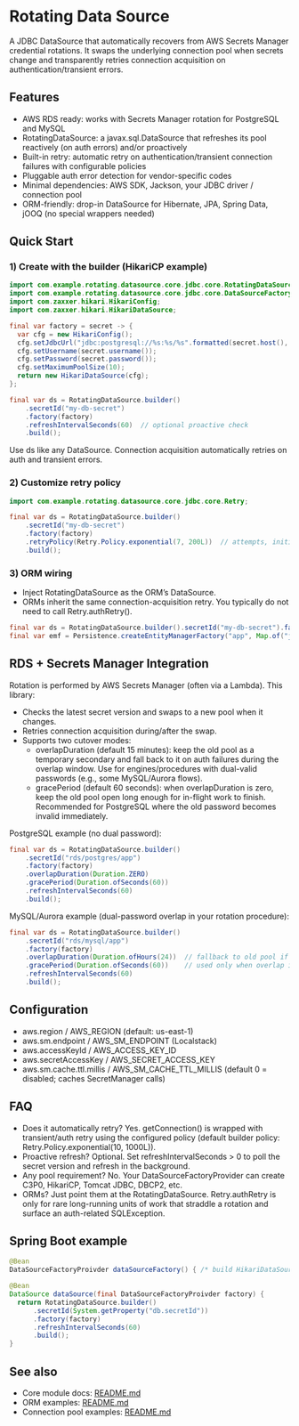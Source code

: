 # Rotating Data Source

A JDBC DataSource that automatically recovers from AWS Secrets Manager credential rotations. It swaps the underlying
connection pool when secrets change and transparently retries connection acquisition on authentication/transient errors.

## Features

- AWS RDS ready: works with Secrets Manager rotation for PostgreSQL and MySQL
- RotatingDataSource: a javax.sql.DataSource that refreshes its pool reactively (on auth errors) and/or proactively
- Built-in retry: automatic retry on authentication/transient connection failures with configurable policies
- Pluggable auth error detection for vendor-specific codes
- Minimal dependencies: AWS SDK, Jackson, your JDBC driver / connection pool
- ORM-friendly: drop-in DataSource for Hibernate, JPA, Spring Data, jOOQ (no special wrappers needed)

## Quick Start

### 1) Create with the builder (HikariCP example)

```java
import com.example.rotating.datasource.core.jdbc.core.RotatingDataSource;
import com.example.rotating.datasource.core.jdbc.core.DataSourceFactoryProvider;
import com.zaxxer.hikari.HikariConfig;
import com.zaxxer.hikari.HikariDataSource;

final var factory = secret -> {
  var cfg = new HikariConfig();
  cfg.setJdbcUrl("jdbc:postgresql://%s:%s/%s".formatted(secret.host(), secret.port(), secret.dbname()));
  cfg.setUsername(secret.username());
  cfg.setPassword(secret.password());
  cfg.setMaximumPoolSize(10);
  return new HikariDataSource(cfg);
};

final var ds = RotatingDataSource.builder()
    .secretId("my-db-secret")
    .factory(factory)
    .refreshIntervalSeconds(60)  // optional proactive check
    .build();
```

Use ds like any DataSource. Connection acquisition automatically retries on auth and transient errors.

### 2) Customize retry policy

```java
import com.example.rotating.datasource.core.jdbc.core.Retry;

final var ds = RotatingDataSource.builder()
    .secretId("my-db-secret")
    .factory(factory)
    .retryPolicy(Retry.Policy.exponential(7, 200L))  // attempts, initial delay (ms)
    .build();
```

### 3) ORM wiring

- Inject RotatingDataSource as the ORM’s DataSource.
- ORMs inherit the same connection-acquisition retry. You typically do not need to call Retry.authRetry().

```java
final var ds = RotatingDataSource.builder().secretId("my-db-secret").factory(factory).build();
final var emf = Persistence.createEntityManagerFactory("app", Map.of("jakarta.persistence.nonJtaDataSource", ds));
```

## RDS + Secrets Manager Integration

Rotation is performed by AWS Secrets Manager (often via a Lambda). This library:

- Checks the latest secret version and swaps to a new pool when it changes.
- Retries connection acquisition during/after the swap.
- Supports two cutover modes:
    - overlapDuration (default 15 minutes): keep the old pool as a temporary secondary and fall back to it on auth
      failures during the overlap window. Use for engines/procedures with dual-valid passwords (e.g., some MySQL/Aurora
      flows).
    - gracePeriod (default 60 seconds): when overlapDuration is zero, keep the old pool open long enough for in-flight
      work to finish. Recommended for PostgreSQL where the old password becomes invalid immediately.

PostgreSQL example (no dual password):

```java
final var ds = RotatingDataSource.builder()
    .secretId("rds/postgres/app")
    .factory(factory)
    .overlapDuration(Duration.ZERO)
    .gracePeriod(Duration.ofSeconds(60))
    .refreshIntervalSeconds(60)
    .build();
```

MySQL/Aurora example (dual-password overlap in your rotation procedure):

```java
final var ds = RotatingDataSource.builder()
    .secretId("rds/mysql/app")
    .factory(factory)
    .overlapDuration(Duration.ofHours(24))  // fallback to old pool if new creds fail during overlap
    .gracePeriod(Duration.ofSeconds(60))    // used only when overlap is zero
    .refreshIntervalSeconds(60)
    .build();
```

## Configuration

- aws.region / AWS_REGION (default: us-east-1)
- aws.sm.endpoint / AWS_SM_ENDPOINT (Localstack)
- aws.accessKeyId / AWS_ACCESS_KEY_ID
- aws.secretAccessKey / AWS_SECRET_ACCESS_KEY
- aws.sm.cache.ttl.millis / AWS_SM_CACHE_TTL_MILLIS (default 0 = disabled; caches SecretManager calls)

## FAQ

- Does it automatically retry? Yes. getConnection() is wrapped with transient/auth retry using the configured policy
  (default builder policy: Retry.Policy.exponential(10, 1000L)).
- Proactive refresh? Optional. Set refreshIntervalSeconds > 0 to poll the secret version and refresh in the background.
- Any pool requirement? No. Your DataSourceFactoryProvider can create C3P0, HikariCP, Tomcat JDBC, DBCP2, etc.
- ORMs? Just point them at the RotatingDataSource. Retry.authRetry is only for rare long-running units of work that
  straddle a rotation and surface an auth-related SQLException.

## Spring Boot example

```java
@Bean
DataSourceFactoryProivder dataSourceFactory() { /* build HikariDataSource from secret */ }

@Bean
DataSource dataSource(final DataSourceFactoryProivder factory) {
  return RotatingDataSource.builder()
      .secretId(System.getProperty("db.secretId"))
      .factory(factory)
      .refreshIntervalSeconds(60)
      .build();
}
```

## See also

- Core module docs: [README.md](rotating-datasource-core/README.md)
- ORM examples: [README.md](rotating-datasource-core/README.md)
- Connection pool examples: [README.md](rotating-datasource-core/README.md)
